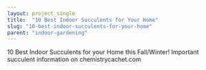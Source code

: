 ```yaml
---
layout: project_single
title:  "10 Best Indoor Succulents for Your Home"
slug: "10-best-indoor-succulents-for-your-home"
parent: "indoor-gardening"
---
```

10 Best Indoor Succulents for your Home this Fall/Winter! Important succulent information on chemistrycachet.com